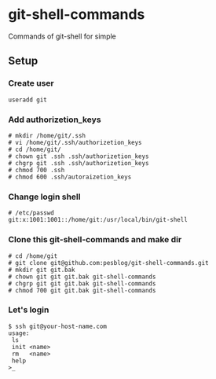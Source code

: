 git-shell-commands
==================

Commands of git-shell for simple

## Setup

### Create user

    useradd git

### Add authorizetion_keys

    # mkdir /home/git/.ssh
    # vi /home/git/.ssh/authorizetion_keys
    # cd /home/git/
    # chown git .ssh .ssh/authorizetion_keys
    # chgrp git .ssh .ssh/authorizetion_keys
    # chmod 700 .ssh
    # chmod 600 .ssh/autoraizetion_keys
    
### Change login shell

    # /etc/passwd
    git:x:1001:1001::/home/git:/usr/local/bin/git-shell

### Clone this git-shell-commands and make dir

    # cd /home/git
    # git clone git@github.com:pesblog/git-shell-commands.git
    # mkdir git git.bak
    # chown git git git.bak git-shell-commands
    # chgrp git git git.bak git-shell-commands
    # chmod 700 git git.bak git-shell-commands

### Let's login

    $ ssh git@your-host-name.com
    usage:
     ls
     init <name>
     rm   <name>
     help
    >_